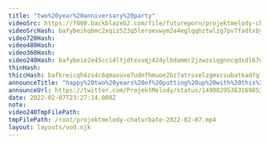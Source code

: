 ```yaml
---
title: "two%20year%20anniversary%20party"
videoSrc: https://f000.backblazeb2.com/file/futureporn/projektmelody-chaturbate-2022-02-07.mp4
videoSrcHash: bafybeihqbmc2xqiz523q5leroevwym2a4eglqqhztwlzg7pv7fadtxbycm?filename=projektmelody-chaturbate-20220207T232714Z-source.mp4
video720Hash: 
video480Hash: 
video360Hash: 
video240Hash: bafybeie2e45cci4ltjdtxvuqj424ylbdammr2jzwzviqgnncqdxdl67o3u?filename=projektmelody-chaturbate-20220207T232714Z-240p.mp4
thinHash: 
thiccHash: bafkreicqh4zs4c6qmaouve7udnfhmuoe2bz7atrsxelzgmxcsubatkadfq?filename=20220207T232714Z-thicc.jpg
announceTitle: "happy%20two%20years%20of%20putting%20up%20with%20this%20hot%20mess%21"
announceUrl: https://twitter.com/ProjektMelody/status/1490829536316985348
date: 2022-02-07T23:27:14.000Z
note: 
video240TmpFilePath: 
tmpFilePath: /root/projektmelody-chaturbate-2022-02-07.mp4
layout: layouts/vod.njk
---
```

